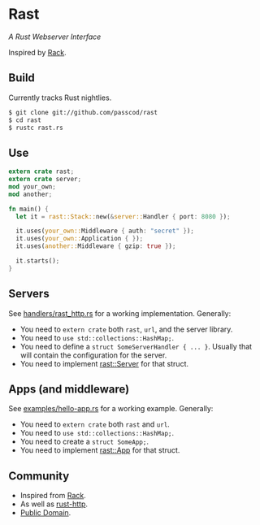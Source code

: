 Rast
====

_A Rust Webserver Interface_

Inspired by [Rack](https://rack.github.io/).

## Build

Currently tracks Rust nightlies.

```bash
$ git clone git://github.com/passcod/rast
$ cd rast
$ rustc rast.rs
```

## Use

```rust
extern crate rast;
extern crate server;
mod your_own;
mod another;

fn main() {
  let it = rast::Stack::new(&server::Handler { port: 8080 });

  it.uses(your_own::Middleware { auth: "secret" });
  it.uses(your_own::Application { });
  it.uses(another::Middleware { gzip: true });

  it.starts();
}
```

## Servers

See [handlers/rast_http.rs](handlers/rast_http.rs) for a working
implementation. Generally:


- You need to `extern crate` both `rast`, `url`, and the server library.
- You need to `use std::collections::HashMap;`.
- You need to define a `struct SomeServerHandler { ... }`.
  Usually that will contain the configuration for the server.
- You need to implement [rast::Server](https://passcod.name/rast/rast/trait.Handler.html) for that struct.

## Apps (and middleware)

See [examples/hello-app.rs](examples/hello-app.rs) for a working example.
Generally:

- You need to `extern crate` both `rast` and `url`.
- You need to `use std::collections::HashMap;`.
- You need to create a `struct SomeApp;`.
- You need to implement [rast::App](https://passcod.name/rast/rast/trait.App.html) for that struct.

## Community

- Inspired from [Rack](https://rack.github.io).
- As well as [rust-http](https://github.com/chris-morgan/rust-http).
- [Public Domain](https://passcod.name/PUBLIC.txt).
